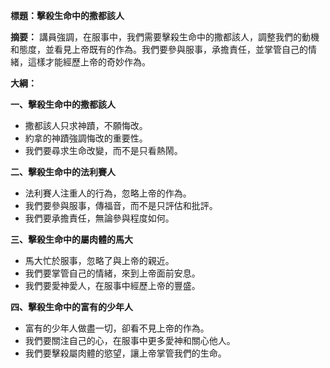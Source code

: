 **標題：擊殺生命中的撒都該人**

**摘要：**
講員強調，在服事中，我們需要擊殺生命中的撒都該人，調整我們的動機和態度，並看見上帝既有的作為。我們要參與服事，承擔責任，並掌管自己的情緒，這樣才能經歷上帝的奇妙作為。

**大綱：**

**一、擊殺生命中的撒都該人**
* 撒都該人只求神蹟，不願悔改。
* 約拿的神蹟強調悔改的重要性。
* 我們要尋求生命改變，而不是只看熱鬧。

**二、擊殺生命中的法利賽人**
* 法利賽人注重人的行為，忽略上帝的作為。
* 我們要參與服事，傳福音，而不是只評估和批評。
* 我們要承擔責任，無論參與程度如何。

**三、擊殺生命中的屬肉體的馬大**
* 馬大忙於服事，忽略了與上帝的親近。
* 我們要掌管自己的情緒，來到上帝面前安息。
* 我們要愛神愛人，在服事中經歷上帝的豐盛。

**四、擊殺生命中的富有的少年人**
* 富有的少年人做盡一切，卻看不見上帝的作為。
* 我們要關注自己的心，在服事中更多愛神和關心他人。
* 我們要擊殺屬肉體的慾望，讓上帝掌管我們的生命。